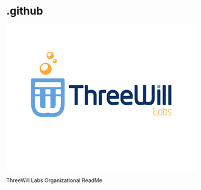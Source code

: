 # .github

<p align="center"><img src="https://github.com/threewill/.github/blob/main/profile/ThreeWill-Labs.png"></p>

ThreeWill Labs Organizational ReadMe
